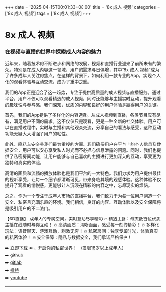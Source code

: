 +++
date = '2025-04-15T00:01:33+08:00'
title = '8x 成人 视频'
categories = ['8x 成人 视频']
tags = ['8x 成人 视频']
+++

# 8x 成人 视频

### 在视频与直播的世界中探索成人内容的魅力

近年来，随着技术的不断进步和网络的发展，视频和直播行业迎来了前所未有的繁荣。特别是在成人内容这一领域，用户的需求与日俱增，其中“8x 成人 视频”成为了许多成年人关注的焦点。在这样的背景下，如何利用一款专业的App，实现个人化的观看体验与互动交流，成为了重中之重。

我们的App正是迎合了这一趋势，专注于提供高质量的成人视频与直播服务。通过平台，用户不仅可以观看精选的成人视频，同时还能够与主播实时互动，提升观看的趣味性与参与感。我们深知，优质的内容和良好的用户体验是赢得用户的关键。

首先，我们的App提供了多样化的内容选择。从成人视频到直播，各类节目应有尽有，满足用户不同的需求。这不仅仅只是观看，更是一种全新的社交体验。用户可以在直播过程中，实时与主播和其他观众交流，分享自己的看法与感受，这种互动功能无疑大大增强了用户的粘性。

此外，隐私与安全是我们最为重视的方面。我们确保用户在平台上的个人信息及数据安全，用户可以安心享受私人时光而不必担心信息泄露的问题。同时，我们也提供了私密房间功能，让用户能够与自己喜欢的主播进行更加深入的互动，享受更为独特和真实的体验。

高清的画质和流畅的播放体验也是我们平台的一大特色。我们力求为用户提供最佳的视听享受，让每一个细节都清晰可见，带来身临其境的观感体验。这种体验不仅提升了观看的愉悦感，更能够让人沉浸在精彩的内容之中，忘却现实的烦恼。

总之，作为一个专注于成年人市场的直播平台，我们致力于为每一位用户创造一个安全、私密且充满乐趣的环境。我们相信，良好的内容、互动体验以及安全保障将是吸引用户的不二法门。

【6D直播】
成年人的专属空间，实时互动尽享精彩
🔥 精选主播：每天数百位优质主播在线随时与你互动！
🔥 高清画质：清晰画面，感受每一刻的精彩！
🔥 多样化玩法：语音聊天、游戏互动，刺激无穷！
🔥 私密房间：独享专属时光，体验真实的私密体验！
🔥 安全保障：隐私与数据安全，我们承诺严格保护！

➡️ [立即下载](https://down123.s3.ap-east-1.amazonaws.com/down/down.html?channelCode=blog) ⬅️ ，开启你的私密世界！
（仅限18岁以上成年人）  
➡️ [github](https://aldult-live.github.io/)  
➡️ [gitlab](https://seo-09598d.gitlab.io/)  
➡️ [推特](https://x.com/wegame33)  
➡️ [youtube](https://www.youtube.com/@6Dlive)  

---
